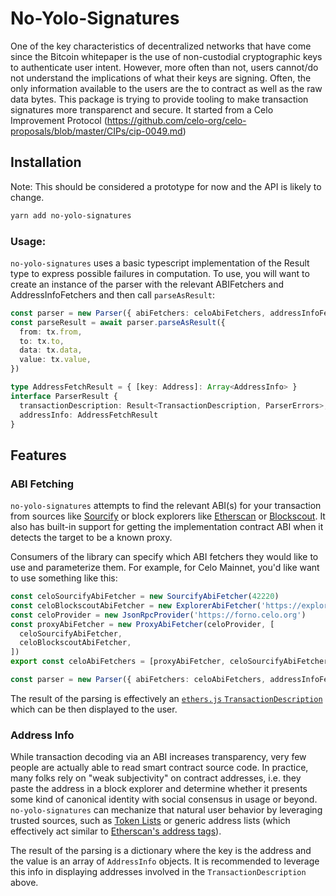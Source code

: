 # No-Yolo-Signatures

One of the key characteristics of decentralized networks that have come since the Bitcoin whitepaper is the use of non-custodial cryptographic keys to authenticate user intent. However, more often than not, users cannot/do not understand the implications of what their keys are signing. Often, the only information available to the users are the to contract as well as the raw data bytes. This package is trying to provide tooling to make transaction signatures more transparenct and secure. It started from a Celo Improvement Protocol (https://github.com/celo-org/celo-proposals/blob/master/CIPs/cip-0049.md)

## Installation

Note: This should be considered a prototype for now and the API is likely to change.

```sh
yarn add no-yolo-signatures
```

### Usage:

`no-yolo-signatures` uses a basic typescript implementation of the Result type to express possible failures in computation. To use, you will want to create an instance of the parser with the relevant ABIFetchers and AddressInfoFetchers and then call `parseAsResult`:

```typescript
const parser = new Parser({ abiFetchers: celoAbiFetchers, addressInfoFetchers: celoAddressInfoFetchers })
const parseResult = await parser.parseAsResult({
  from: tx.from,
  to: tx.to,
  data: tx.data,
  value: tx.value,
})

type AddressFetchResult = { [key: Address]: Array<AddressInfo> }
interface ParserResult {
  transactionDescription: Result<TransactionDescription, ParserErrors>,
  addressInfo: AddressFetchResult
}
```

## Features

### ABI Fetching

`no-yolo-signatures` attempts to find the relevant ABI(s) for your transaction from sources like [Sourcify](https://sourcify.dev) or block explorers like [Etherscan](https://etherscan.io) or [Blockscout](https://blockscout.com). It also has built-in support for getting the implementation contract ABI when it detects the target to be a known proxy. 

Consumers of the library can specify which ABI fetchers they would like to use and parameterize them. For example, for Celo Mainnet, you'd like want to use something like this:

```typescript
const celoSourcifyAbiFetcher = new SourcifyAbiFetcher(42220)
const celoBlockscoutAbiFetcher = new ExplorerAbiFetcher('https://explorer.celo.org')
const celoProvider = new JsonRpcProvider('https://forno.celo.org')
const proxyAbiFetcher = new ProxyAbiFetcher(celoProvider, [
  celoSourcifyAbiFetcher,
  celoBlockscoutAbiFetcher,
])
export const celoAbiFetchers = [proxyAbiFetcher, celoSourcifyAbiFetcher, celoBlockscoutAbiFetcher]

const parser = new Parser({ abiFetchers: celoAbiFetchers, addressInfoFetchers: celoAddressInfoFetchers })
```

The result of the parsing is effectively an [`ethers.js` `TransactionDescription`](https://docs.ethers.io/v5/api/utils/abi/interface/#TransactionDescription) which can be then displayed to the user.

### Address Info

While transaction decoding via an ABI increases transparency, very few people are actually able to read smart contract source code. In practice, many folks rely on "weak subjectivity" on contract addresses, i.e. they paste the address in a block explorer and determine whether it presents some kind of canonical identity with social consensus in usage or beyond. `no-yolo-signatures` can mechanize that natural user behavior by leveraging trusted sources, such as [Token Lists](https://tokenlists.org/) or generic address lists (which effectively act similar to [Etherscan's address tags](https://info.etherscan.com/address-tag-note/)).

The result of the parsing is a dictionary where the key is the address and the value is an array of `AddressInfo` objects. It is recommended to leverage this info in displaying addresses involved in the `TransactionDescription` above.